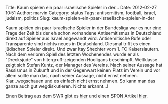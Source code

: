 Title: Kaum spielen ein paar israelische Spieler in der...
Date: 2012-02-27 10:51
Author: marvin
Category: status
Tags: antisemitism, football, israel, judaism, politics
Slug: kaum-spielen-ein-paar-israelische-spieler-in-der

Kaum spielen ein paar israelische Spieler in der Bundesliga war es nur
eine Frage der Zeit bis der eh schon vorhandene Antisemitismus in
Deutschland direkt auf Spieler aus Israel angewandt wird. Antisemitische
Rufe oder Transparente sind nichts neues in Deutschland. Diesmal trifft
es einen jüdischen Spieler direkt. Und zwar Itay Shechter vom 1. FC
Kaiserslautern. Nach dem verloren Spiel des letzten Wochenendes wurde er
als "Drecksjude" von hitergruß-zeigenden Hooligans beschimpft.
Weltklasse zeigt sich Stefan Kuntz, der Manager des Vereins. Nach seiner
Aussage hat Rassismus in Zukunft und in der Gegenwart keinen Platz im
Verein und vor allem sollte man das, nach seiner Aussage, nicht ernst
nehmen. Klar...wegschauen und es einfach nicht ernst nehmen. So kann man
das ganze auch gut wegdiskutieren. Nichts erkannt...!

Einen Beitrag aus dem SWR gibt es [hier](http://goo.gl/KLY5l) und einen
SPON Artikel [hier](http://goo.gl/q83HT).

